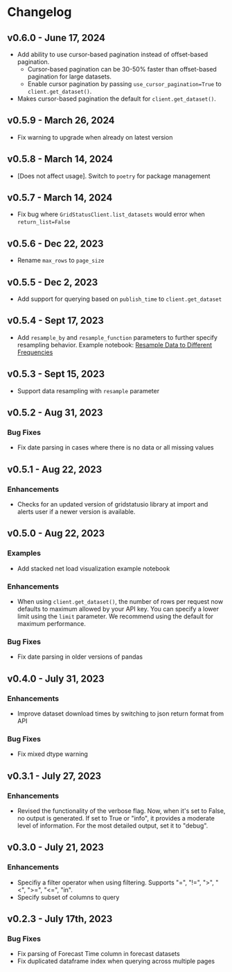 # Changelog

## v0.6.0 - June 17, 2024

- Add ability to use cursor-based pagination instead of offset-based pagination.
  - Cursor-based pagination can be 30-50% faster than offset-based pagination for large datasets.
  - Enable cursor pagination by passing `use_cursor_pagination=True` to `client.get_dataset()`.
- Makes cursor-based pagination the default for `client.get_dataset()`.

## v0.5.9 - March 26, 2024

- Fix warning to upgrade when already on latest version

## v0.5.8 - March 14, 2024

- [Does not affect usage]. Switch to `poetry` for package management

## v0.5.7 - March 14, 2024

- Fix bug where `GridStatusClient.list_datasets` would error when `return_list=False`

## v0.5.6 - Dec 22, 2023

- Rename `max_rows` to `page_size`

## v0.5.5 - Dec 2, 2023

- Add support for querying based on `publish_time` to `client.get_dataset`

## v0.5.4 - Sept 17, 2023

- Add `resample_by` and `resample_function` parameters to further specify resampling behavior. Example notebook: [Resample Data to Different Frequencies](/Examples/Resample%20Data.ipynb)

## v0.5.3 - Sept 15, 2023

- Support data resampling with `resample` parameter

## v0.5.2 - Aug 31, 2023

### Bug Fixes

- Fix date parsing in cases where there is no data or all missing values

## v0.5.1 - Aug 22, 2023

### Enhancements

- Checks for an updated version of gridstatusio library at import and alerts user if a newer version is available.

## v0.5.0 - Aug 22, 2023

### Examples

- Add stacked net load visualization example notebook

### Enhancements

- When using `client.get_dataset()`, the number of rows per request now defaults to maximum allowed by your API key. You can specify a lower limit using the `limit` parameter. We recommend using the default for maximum performance.

### Bug Fixes

- Fix date parsing in older versions of pandas

## v0.4.0 - July 31, 2023

### Enhancements

- Improve dataset download times by switching to json return format from API

### Bug Fixes

- Fix mixed dtype warning

## v0.3.1 - July 27, 2023

### Enhancements

- Revised the functionality of the verbose flag. Now, when it's set to False, no output is generated. If set to True or "info", it provides a moderate level of information. For the most detailed output, set it to "debug".

## v0.3.0 - July 21, 2023

### Enhancements

- Specifiy a filter operator when using filtering. Supports "=", "!=", ">", "<", ">=", "<=", "in".
- Specify subset of columns to query

## v0.2.3 - July 17th, 2023

### Bug Fixes

- Fix parsing of Forecast Time column in forecast datasets
- Fix duplicated dataframe index when querying across multiple pages
